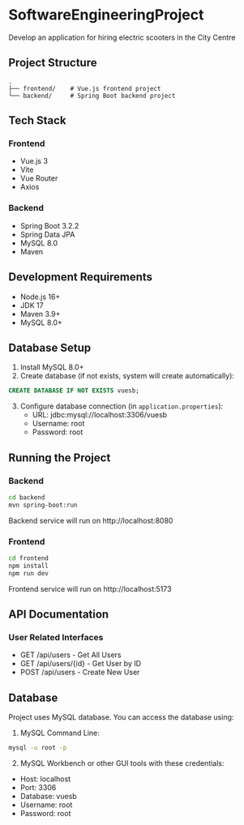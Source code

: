 # SoftwareEngineeringProject
Develop an application for hiring electric scooters in the City Centre

## Project Structure

```
.
├── frontend/    # Vue.js frontend project
└── backend/     # Spring Boot backend project
```

## Tech Stack

### Frontend
- Vue.js 3
- Vite
- Vue Router
- Axios

### Backend
- Spring Boot 3.2.2
- Spring Data JPA
- MySQL 8.0
- Maven

## Development Requirements

- Node.js 16+
- JDK 17
- Maven 3.9+
- MySQL 8.0+

## Database Setup

1. Install MySQL 8.0+
2. Create database (if not exists, system will create automatically):
```sql
CREATE DATABASE IF NOT EXISTS vuesb;
```
3. Configure database connection (in `application.properties`):
   - URL: jdbc:mysql://localhost:3306/vuesb
   - Username: root
   - Password: root

## Running the Project

### Backend

```bash
cd backend
mvn spring-boot:run
```

Backend service will run on http://localhost:8080

### Frontend

```bash
cd frontend
npm install
npm run dev
```

Frontend service will run on http://localhost:5173

## API Documentation

### User Related Interfaces

- GET /api/users - Get All Users
- GET /api/users/{id} - Get User by ID
- POST /api/users - Create New User

## Database

Project uses MySQL database. You can access the database using:

1. MySQL Command Line:
```bash
mysql -u root -p
```

2. MySQL Workbench or other GUI tools with these credentials:
- Host: localhost
- Port: 3306
- Database: vuesb
- Username: root
- Password: root